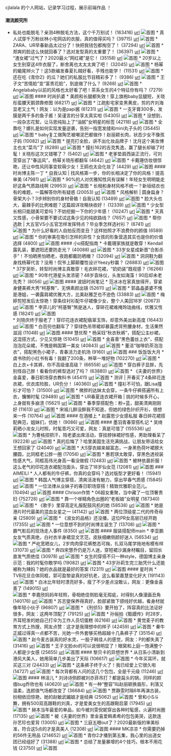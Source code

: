 cjlalala 的个人网站，记录学习过程，展示前端作品 ！
#### 潮流颜究所  
* 私处也能脱毛？亲测4种脱毛方法，这个千万别试！ (163416)
[url](toutiao.com/item/6809146729309405703/)
             ![首图](//p9.pstatp.com/list/190x124/pgc-image/b6e08deecc5c48e3b4fa3681ddcbcccc)
             * 真人试穿千万粉丝林小宅网店的衣服，真的值得买吗？ (39715)
             [url](toutiao.com/item/6814364133236933131/)
             ![首图](//p1.pstatp.com/list/190x124/pgc-image/d9c4cb6f48c94be8895057a94f288e00)
             * ZARA、UR早春新品太过分了！快把我钱包都掏空了！ (37294)
             [url](toutiao.com/item/6809151404356141582/)
             ![首图](//p9.pstatp.com/list/190x124/pgc-image/e5cd838a8ea54769b98d9c312ef2d8bf)
             * 郑爽的脸这么快就回春了？选对发型真的太重要了！ (36397)
             [url](toutiao.com/item/6811025773395182093/)
             ![首图](//p9.pstatp.com/list/190x124/pgc-image/3e854ee71b554858bafca6cf77e2f47f)
             * “渣女裙”过气了？2020最火“网红裙”是它！ (35158)
             [url](toutiao.com/item/6810655988295664132/)
             ![首图](//p1.pstatp.com/list/190x124/pgc-image/e58141ae186d443c87b36b8926b662e4)
             * 20岁以上女生别穿这4件衣服了，断舍离也太太太爽了吧！ (32045)
             [url](toutiao.com/item/6811022720029950467/)
             ![首图](//p9.pstatp.com/list/190x124/pgc-image/349ac2e98e0e48d2beb243caef2c65a9)
             * 杨幂的蝎尾辫火了！这5款编发春夏扎贼好看，手残也能学！ (11531)
             [url](toutiao.com/item/6808799540091552268/)
             ![首图](//p1.pstatp.com/list/190x124/pgc-image/80b77a6dea0e4fbf9898a7f6f38a39ea)
             * 还在吃《青你2》的瓜？她们的私服比节目精彩多了！ (9386)
             [url](toutiao.com/item/6810289889192444420/)
             ![首图](//p3.pstatp.com/list/190x124/pgc-image/b2a5667774be4bd79c995b78ea335c61)
             * 王子文“苦情脸”变“富贵花脸”，到底做了什么？ (9268)
             [url](toutiao.com/item/6812874252232950275/)
             ![首图](//p1.pstatp.com/list/190x124/pgc-image/89fb9a3b16b6425dab3b06fdd05a56a9)
             * Angelababy以前的风格也太好看了吧！茶系女生的4个特征你有吗？ (7279)
             [url](toutiao.com/item/6812121450825122317/)
             ![首图](//p1.pstatp.com/list/190x124/pgc-image/001f73fad3494aa7a4c51e771af38543)
            #### 时尚扒婆
         * 美颜和长腿都失效！穿上旗袍baby显腿短，关晓彤蛮腰天鹅颈靠修图 (68217)
             [url](toutiao.com/item/6814059725584335372/)
             ![首图](//p3.pstatp.com/list/190x124/pgc-image/1c32d7febf2e427d828e7ab6378affda)
             * 江疏影宅家变黑黄皮，剪的齐刘海显老又土气！网友：以为是papi酱 (61231)
             [url](toutiao.com/item/6811024059455767044/)
             ![首图](//p1.pstatp.com/list/190x124/pgc-image/51fed610e9a54f65b4929256690bbe44)
             * 一支牙膏300多，发膜是两千多的鱼子酱！吴谨言的分享太真实啦 (54305)
             [url](toutiao.com/item/6813217546141958669/)
             ![首图](//p3.pstatp.com/list/190x124/pgc-image/23ddb362667b4453a4418fbaf842e7bc)
             * 没想到，一段杂志花絮，让马思纯贴上了“油腻”女明星的标签 (42118)
             [url](toutiao.com/item/6813617272590959112/)
             ![首图](//p3.pstatp.com/list/190x124/pgc-image/380c3f2e93c84121a5b27b02373260b6)
             * 全靠吃？娜扎是如何实现发量逆袭，告别一指宽发缝和mini丸子头的 (35445)
             [url](toutiao.com/item/6810282931773243908/)
             ![首图](//p1.pstatp.com/list/190x124/pgc-image/75e49df26f5d4801aaa453cd7a89cec6)
             * baby复工做陶艺被嘲泥巴都做作！赵丽颖长肉，状态少女不像孩子妈 (10082)
             [url](toutiao.com/item/6812829848872944135/)
             ![首图](//p3.pstatp.com/list/190x124/pgc-image/c68e295e48ca4d708504f07e10d8777d)
             * 提亮打全脸，讲不出化妆品牌子！沈月这个美妆博主也太“菜鸟”了 (6289)
             [url](toutiao.com/item/6812124210056397324/)
             ![首图](//p1.pstatp.com/list/dfic-imagehandler/a5a050e1-284e-4f1a-9d33-8f453b5f502c)
             * 撞衫162的吉克隽逸，赢了腿长却输了时髦！关晓彤这次又错哪了？ (5402)
             [url](toutiao.com/item/6813568896461701636/)
             ![首图](//p9.pstatp.com/list/190x124/pgc-image/67fa33d4e7af41b48dc44911322eb714)
             * 老爹垫肩西装正流行，可刘雯穿出了“春运风”，杨幂关晓彤都翻车 (4642)
             [url](toutiao.com/item/6810665917572186635/)
             ![首图](//p1.pstatp.com/list/190x124/pgc-image/02bec5e9620a4a838d7c8ceb75dc3563)
             * 卡戴珊仿妆很惊艳，还让中性风同事变软萌少女！王鸥也太会化妆了 (4429)
             [url](toutiao.com/item/6815438949415125517/)
             ![首图](//p1.pstatp.com/list/190x124/pgc-image/661378d54a8e4009b0d149c1861e1bc9)
            #### 时尚博主陈一丁
         * 自我认知 | 找风格第一步，你的长相决定了你的风格！提高审美 (47981)
             [url](toutiao.com/item/6804433275927396868/)
             ![首图](//p9.pstatp.com/list/190x124/pgc-image/df1cc9a4368d4a3987b90d3a2ac02066)
             * 90%的人对优雅知性风有误解！年轻女生明明能走好这条气质路线啊 (29953)
             [url](toutiao.com/item/6806286111745245699/)
             ![首图](//p3.pstatp.com/list/190x124/pgc-image/17843e97e5db4a9faeded8a1dfd3a2dc)
             * 长相和身材风格不统一？新垣结衣也有的难题，一篇解答你所有疑惑 (20053)
             [url](toutiao.com/item/6807391588910629389/)
             ![首图](//p1.pstatp.com/list/190x124/pgc-image/f955cf8f4b124d76945c61dfac21d904)
             * 风格解析 | 圆身扁身？骨架大小？3步辨别你的身材骨骼！自我认知 (13489)
             [url](toutiao.com/item/6807034686565515790/)
             ![首图](//p1.pstatp.com/list/190x124/pgc-image/cd9af3aac05c42088e61e81f940e202c)
             * 脸大头也大，最棘手的比例难题？这篇超详攻略快收好！ (12339)
             [url](toutiao.com/item/6808865899269849612/)
             ![首图](//p3.pstatp.com/list/190x124/pgc-image/2d2e0aefc6774b2ba189083a286c7a7b)
             * 少女型长相只能甜美可爱吗？不妨挖掘一下你的少年感！ (10247)
             [url](toutiao.com/item/6812575550482153992/)
             ![首图](//p1.pstatp.com/list/190x124/pgc-image/6e7c9d63c4f648d7abc23966b8920e45)
             * 天真又性感，小骨架要不要试试这条少见的纯欲路线？ (7657)
             [url](toutiao.com/item/6809638473327182348/)
             ![首图](//p9.pstatp.com/list/190x124/pgc-image/bd1fa69cd44540ffb69b45789254d6e0)
             * 帮你选款 | 大五官VS小五官怎样发挥特点？毕业季怎样选衬衫？ (6741)
             [url](toutiao.com/item/6802928318229250568/)
             ![首图](//p1.pstatp.com/list/190x124/pgc-image/c1506c9ab5494166942d5c9314c2859f)
             * 为什么好看的人自拍反而变丑？这样拍照才不浪费你的颜值 (6589)
             [url](toutiao.com/item/6814060962782380558/)
             ![首图](//p1.pstatp.com/list/190x124/pgc-image/3c36e59c254c4de9940b462e501a3fad)
             * 你的审美在吸引怎样的异性？女孩的形象营造其实也是你的价值选择 (4800)
             [url](toutiao.com/item/6811479840080790027/)
             ![首图](//p3.pstatp.com/list/190x124/pgc-image/efa1b43d96a34266b668f7b6fa89a334)
            #### 小o搭配指南
         * 卡戴珊家族就是敢穿！Kendall露乳装，要遮阳还要防走光？ (40088)
             [url](toutiao.com/item/6815421210965312011/)
             ![首图](//p1.pstatp.com/list/dfic-imagehandler/49b2f723-2350-4d26-868e-e1bb13b9b7a5)
             * 33岁女星成新晋“合影杀手”！不怕晒黑怕晒老，夜跑都戴防晒帽？ (32094)
             [url](toutiao.com/item/6815491662203060744/)
             ![首图](//p1.pstatp.com/list/dfic-imagehandler/1b151ac7-ce00-459b-869f-1db75edc5925)
             * 洞洞鞋为翻身找杨幂代言？没用！侃爷上脚颠覆性设计Yeezy秒赢？ (26883)
             [url](toutiao.com/item/6813936097765097995/)
             ![首图](//p1.pstatp.com/list/dfic-imagehandler/8997a911-c4e2-4cd9-8ba9-154337df7b72)
             * 37岁吴昕，转型时尚博主真敢穿！毛衣碎花裙，“奶奶装”既视感？ (16266)
             [url](toutiao.com/item/6813901969007051272/)
             ![首图](//p1.pstatp.com/list/dfic-imagehandler/60e58b67-86ea-43d6-9440-8088d1b24873)
             * 90年代港星头发浓密？48岁袁咏仪，头发如海藻！90后却未老先秃？ (8056)
             [url](toutiao.com/item/6815156633597903374/)
             ![首图](//p1.pstatp.com/list/dfic-imagehandler/d5dab992-3b75-41e7-8672-010ca197e54b)
            #### 波妞时尚笔记
         * 范冰冰在家真放得开，穿紧身健美裤大秀“柯基臀”，无惧素颜出镜 (52611)
             [url](toutiao.com/item/6815762486399074827/)
             ![首图](//p1.pstatp.com/list/190x124/pgc-image/e18a8a74491c4d3ea432ccf568d58232)
             * 郭晶晶婆婆不愧是港姐，一袭露肩裙优雅大方，比美赵雅芝也不逊色 (33883)
             [url](toutiao.com/item/6814798057243148807/)
             ![首图](//p1.pstatp.com/list/190x124/pgc-image/6b51d75e0fcd49a1b2540e0d33adefab)
             * 梅婷剪短发后太惊艳！穿条纹衬衫配牛仔裙像少女，整个人美回18岁 (20673)
             [url](toutiao.com/item/6815401298368659979/)
             ![首图](//p3.pstatp.com/list/190x124/pgc-image/9d455a828bb94fc28f72b1f113aa16bf)
             * 李菲儿的“柯基臀”煞是迷人，穿碎花裙难掩玲珑曲线，优雅又性感 (18241)
             [url](toutiao.com/item/6815403527519601163/)
             ![首图](//p1.pstatp.com/list/190x124/pgc-image/176625aaa9124014b06c2e5981d447fd)  
             * 刘晓庆终于服老了！穿印花连衣裙配翡翠玉饰，却意外美出新高度 (16443)
             [url](toutiao.com/item/6815126917549654541/)
             ![首图](//p1.pstatp.com/list/190x124/pgc-image/152eaf4e2b7841388ce50f122e1d73e3)
             * 白百何也翻车了？穿绿色吊带裙却暴露虎背熊腰身材，生活果然滋润 (11048)
             [url](toutiao.com/item/6815125591159734796/)
             ![首图](//p3.pstatp.com/list/190x124/pgc-image/8cdce40dbdd84c698863c543d467c4a1)
            #### 慧优帮
         * 杨采钰“秋衣秋裤”，搭配公主纱裙，这混搭方式，少见又惊艳 (51045)
             [url](toutiao.com/item/6810348537784566284/)
             ![首图](//p3.pstatp.com/list/dfic-imagehandler/c6a122e8-2660-416b-b476-60e31288911e)
             * 金喜善“黑色蕾丝上衣”，搭配泡泡花朵裙，不愧是韩国第一美女 (40843)
             [url](toutiao.com/item/6815509904330064397/)
             ![首图](//p9.pstatp.com/list/190x124/pgc-image/a49a98106280475db6fecebd5bf4f87f)
             * 董洁“咖啡奶茶泡泡衣”，搭配黑色小裙子，青春活力走机场 (9160)
             [url](toutiao.com/item/6815121655807869447/)
             ![首图](//p3.pstatp.com/list/dfic-imagehandler/1dbcd3ff-21fa-40c4-b50f-810f608f0567)
             ### 饭饭饭大月
             * 虞书欣的小红书有毒！我翻了200条，种草一堆好物 (102270)
             [url](toutiao.com/item/6807787866828046855/)
             ![首图](//p1.pstatp.com/list/dfic-imagehandler/7f60521d-2d74-4b7b-8c3c-be8b8fc6f785)
             * 白上衣+卡其裤，你不高级谁高级？ (66558)
             [url](toutiao.com/item/6811125624321606151/)
             ![首图](//p3.pstatp.com/list/190x124/pgc-image/e3e44361e1dc4046abd5d51ec5a91125)
             * 穿白裤子显胖，先别怪自己胖！看看你的裤型选对了吗？ (63880)
             [url](toutiao.com/item/6807642504708489741/)
             ![首图](//p3.pstatp.com/list/190x124/pgc-image/8f56b0fa62724a6ca2c59bbf891f1f40)
             * 《夫妻的世界》金喜爱，春日职场穿衣教科书 (45411)
             [url](toutiao.com/item/6812918464689209868/)
             ![首图](//p1.pstatp.com/list/dfic-imagehandler/00ca18c8-b7f0-4d8d-b31a-c70195fc2ea8)
             * 测评 | 开春买了4条碎花连衣裙，优衣库险胜，UR负分！ (40360)
             [url](toutiao.com/item/6807730722359476747/)
             ![首图](//p3.pstatp.com/list/dfic-imagehandler/0048a57c-b5a9-4534-a4b9-2ed67a5bb83c)
             * 撞衫不可怕，跟Lisa撞衫才可怕？ (31500)
             [url](toutiao.com/item/6809975503676506627/)
             ![首图](//p9.pstatp.com/list/190x124/pgc-image/c0c1bffd498d47f3b9c192a8b91edce9)
             * 微胖的达妹太会穿，一条牛仔裤搭遍所有上衣，慵懒时髦 (29489)
             [url](toutiao.com/item/6814413988600742413/)
             ![首图](//p3.pstatp.com/list/190x124/pgc-image/5d4a074e27e24e86a0b984d015dc6168)
             * UR春夏连衣裙开箱 | 挑的时候多开心，上身就有多崩溃 (15621)
             [url](toutiao.com/item/6810757216048513539/)
             ![首图](//p3.pstatp.com/list/190x124/pgc-image/e3b8f8b74c50435ba23755cf71450998)
             * 春季穿搭配色：粉+蓝，甜美清爽刚刚好 (11613)
             [url](toutiao.com/item/6813634785609515523/)
             ![首图](//p1.pstatp.com/list/190x124/pgc-image/17b0ec5e9385465790c01c4dbf0819b2)
             * 宋祖儿醉没醉我不知道，但她的绿色针织开衫，很想来一件 (10764)
             [url](toutiao.com/item/6810698376250655244/)
             ![首图](//p1.pstatp.com/list/190x124/pgc-image/8abc3ceb8e8249be8b411b5b21928267)
            #### 在酒楼上
         * 赵露思少女感私服 春日碎花裙搭配典范，姐妹们，仿她！ (9086)
             [url](toutiao.com/item/6814363888897753612/)
             ![首图](//p1.pstatp.com/list/dfic-imagehandler/62dd37be-4e95-460d-a4c5-46e25acce427)
            #### 墨羽青春穿搭札记
         * 吴绮莉晒小龙女儿时照，时髦乖巧又可爱，网友：真是可惜了 (155536)
             [url](toutiao.com/item/6814759582544429575/)
             ![首图](//p3.pstatp.com/list/190x124/pgc-image/d63277b2c57f4349be2bf54995035404)
             * 为曹格捏把汗，陪老婆出席活动，穿挂脖抹裙好性感，男助理看呆了 (92228)
             [url](toutiao.com/item/6815085646894334477/)
             ![首图](//p1.pstatp.com/list/190x124/pgc-image/b09a8f347bc5453995a53eff309e00f8)
             * 真的后悔了？哈里美国生活充满挑战，让朋友带话给女王想回家了 (24040)
             [url](toutiao.com/item/6815469138538922507/)
             ![首图](//p3.pstatp.com/list/190x124/pgc-image/ad36f11b0f914073b465fab3391499bb)
             * 大S穿衣越来越富态，一身黑色荷叶裙膀大腰圆，比同框老公胖一圈 (17056)
             [url](toutiao.com/item/6815408398444528132/)
             ![首图](//p3.pstatp.com/list/190x124/pgc-image/f37db6b51eb94ec599a3f00879563ec5)
             * 惠若琪太敢穿，穿黑色透视装性感大气，同框高伟光身高一看没做假 (12483)
             [url](toutiao.com/item/6814758526007640589/)
             ![首图](//p3.pstatp.com/list/190x124/pgc-image/49789866fd5c4129b018efac77a36fb8)
             * 被林依晨折服！这么老气的印花连衣裙配泡面头，穿出了18岁仙女范 (12081)
             [url](toutiao.com/item/6814759437815775752/)
             ![首图](//p1.pstatp.com/list/190x124/pgc-image/7b1466e0e4d54507bf4e15b841b75a0a)
             ### AIMEILI
             * 人人都有的牛仔裤，你真的会穿吗？选对版型才更好看！ (15941)
             [url](toutiao.com/item/6814686779883389444/)
             ![首图](//p1.pstatp.com/list/190x124/pgc-image/8b767b4d781240cfbbe05c68b08fc347)
             * 韩国人气博主穿搭，清爽活泼有魅力，穿出早春气质感 (15845)
             [url](toutiao.com/item/6814813901532692995/)
             ![首图](//p3.pstatp.com/list/190x124/pgc-image/78291b0dcd3e46c6ad64c54862b093e8)
             * 一位法律从业妹子的春日职场穿搭！精致优雅职业范儿。 (10494)
             [url](toutiao.com/item/6815012500031930888/)
             ![首图](//p3.pstatp.com/list/190x124/pgc-image/f4bc1338a8ee4b2f93c37c5ff1674bc7)
            #### Chrison作势
         * 06超女重聚，当中藏了一位顶奢贵妇 (752726)
             [url](toutiao.com/item/6812796568861671944/)
             ![首图](//p1.pstatp.com/list/190x124/pgc-image/RvRCElE6tElNLF)
             * 靠一个嗲精角色出圈的“老板娘”女明星 (187340)
             [url](toutiao.com/item/6807505624398561799/)
             ![首图](//p1.pstatp.com/list/190x124/pgc-image/Ru5pKqb2sQBgCM)
             * 《歌手》里穿高定礼服配鼓风机的她 (58538)
             [url](toutiao.com/item/6812330003661849102/)
             ![首图](//p9.pstatp.com/list/190x124/pgc-image/RvJqQy2GYI7Zbr)
             * 她是港片时代最美的混血女星之一 (41142)
             [url](toutiao.com/item/6797533388212273671/)
             ![首图](//p3.pstatp.com/list/190x124/pgc-image/RrYh7ch948N2xn)
             * 两位顶级星二代的传奇母亲 (25809)
             [url](toutiao.com/item/6808619210986488328/)
             ![首图](//p1.pstatp.com/list/190x124/pgc-image/RuNNEet3jOY4lN)
             * 《淑女的品格》还没播，这位PR女高层已经开跑 (17355)
             [url](toutiao.com/item/6799712812449923592/)
             ![首图](//p1.pstatp.com/list/190x124/pgc-image/Rs72H8CFokaWLm)
             * 一位意想不到的时尚博主诞生了 (13708)
             [url](toutiao.com/item/6813854525296738830/)
             ![首图](//p3.pstatp.com/list/190x124/pgc-image/RvhrgiTFrmU0Hn)
             * 霸气影后的现场走人事件 (8350)
             [url](toutiao.com/item/6800455011357688328/)
             ![首图](//p3.pstatp.com/list/190x124/pgc-image/RsIjM1Y7AbMAWR)
            #### 服装搭配师main
         * 李亚鹏女友气质真绝，白衬衣半身裙显文艺范，皮肤细嫩侧颜好迷人 (56534)
             [url](toutiao.com/item/6815433519230091779/)
             ![首图](//p9.pstatp.com/list/dfic-imagehandler/937106f4-8525-4d66-a016-489494ed9eaf)
             * 严屹宽晒女儿，2岁肉肉穿花裤憨态可掬，扎双马尾学拖地有模有样 (31073)
             [url](toutiao.com/item/6814388202623730180/)
             ![首图](//p1.pstatp.com/list/dfic-imagehandler/d7d9b968-b4da-4243-9256-4ba8ef3cb549)
             * 奔四宋慧乔仍是万人迷，穿短裙沙漏身材瞩目，留回长直发气质绝佳 (30978)
             [url](toutiao.com/item/6815481147644969480/)
             ![首图](//p1.pstatp.com/list/dfic-imagehandler/59f92855-38fe-4b08-af0a-016d394fb1fc)
             * 女生的穿搭不只一种style，德国博主亲身示范：我的时髦你敢学吗 (19082)
             [url](toutiao.com/item/6814394316832637451/)
             ![首图](//p1.pstatp.com/list/dfic-imagehandler/44438a4c-6ca3-4376-a326-612d7217dd2f)
             * 43岁孙莉生完三胎凭什么还能被称为辣妈？她的衣品就是最好的答案 (12311)
             [url](toutiao.com/item/6814393296077455875/)
             ![首图](//p9.pstatp.com/list/dfic-imagehandler/0b6c305b-5ab9-4d59-84c6-535b1dfcef63)
            #### 星时尚
         * TVB花旦合体同框，郭可盈黎姿真的好抗老，这么看蒙嘉慧变化好大 (191143)
             [url](toutiao.com/item/6808018075942650382/)
             ![首图](//p3.pstatp.com/list/dfic-imagehandler/4b93fda5-1603-4b8d-98b7-3a6f46571605)
             * 白冰比年轻时漂亮好多，瘦了不少差点没敢认，网友：更像金喜善了 (149015)
             [url](toutiao.com/item/6807242173025616387/)  
             ![首图](//p3.pstatp.com/list/dfic-imagehandler/567ea432-89dc-402f-87ba-d081ec75ade6)
             * 李嘉欣妈妈年轻照，骨相绝佳侧脸毫无瑕疵，衬得别人像漫画丑角 (140176)
             [url](toutiao.com/item/6805425107960332813/)
             ![首图](//p1.pstatp.com/list/190x124/pgc-image/b9e0963a4a9e40c498a2ef74ca875091)
             * 苏志燮保养得真好，脸部紧致下颌线好优越，看身材就像年轻小伙子 (96807)
             [url](toutiao.com/item/6812808934596805124/)
             ![首图](//p1.pstatp.com/list/190x124/pgc-image/55879c810998439ea09de7e9ef18c82a)
             * 《刑侦5》要开拍了，阵容真的比法证好很多，网友：这两年顶配了 (79125)
             [url](toutiao.com/item/6811334246616007181/)
             ![首图](//p1.pstatp.com/list/190x124/pgc-image/66f086a4827b49fa92104aec10fdfb8d)
             * 孙俪拍《甄嬛传》时28岁，齐耳短发的她自己打伞为工作人员切蛋糕 (62168)
             [url](toutiao.com/item/6809158461230678542/)
             ![首图](//p3.pstatp.com/list/dfic-imagehandler/807438d8-26a5-410c-a026-dd50d08d4603)
             * 黄觉麦子的教育方式上热搜，网友点赞：这才是我理想中的样子 (42459)
             [url](toutiao.com/item/6807604548996170252/)
             ![首图](//p9.pstatp.com/list/190x124/pgc-image/65cfdbff7e714ef193d140d3879687f8)
             * 秦牛正威过得真一点都不苦，光她一件外套够买杨超越十几条裤子了 (35154)
             [url](toutiao.com/item/6815104210074337800/)
             ![首图](//p9.pstatp.com/list/dfic-imagehandler/178db283-785f-4c6a-8679-59b6d3881f9d)
             * 赵今麦古装真的好水灵，一股子韩佳人的感觉，网友：P的都失真了 (31416)
             [url](toutiao.com/item/6813937398997582349/)
             ![首图](//p9.pstatp.com/list/dfic-imagehandler/4c560428-fc7a-44dc-818a-489b670d2282)
             * 王子文脸do的可以说很明显了！眼窝和上庭一饱满整个人都是少女感 (25655)
             [url](toutiao.com/item/6811423931514225163/)
             ![首图](//p9.pstatp.com/list/190x124/pgc-image/c51576b339c74c8d85d8f62bd40c527d)
            #### 黎贝卡的异想世界
         * 从日系小清新到港风大美人，她用简单几步美出了天际 (106617)
             [url](toutiao.com/item/6813000509247455752/)
             ![首图](//p3.pstatp.com/list/190x124/pgc-image/RvUPTPf3AWf6xI)
             * 今年买耳环，就买这三对 (24433)
             [url](toutiao.com/item/6810772906063168014/)
             ![首图](//p3.pstatp.com/list/190x124/pgc-image/RuvJFjk7zdIa7O)
             * 这条裤子终于火了！我已经爱上它很久啦 (14727)
             [url](toutiao.com/item/6808963977427550727/)
             ![首图](//p1.pstatp.com/list/190x124/pgc-image/RuSo3ALGt3pPY0)
             * 每次背都有人问的这几个包包，全是千元级 (11246)
             [url](toutiao.com/item/6811213837048480270/)
             ![首图](//p1.pstatp.com/list/190x124/pgc-image/Rv2G0suDPvDNyZ)
            #### 林洁儿
         * 刘诗诗侧颜被刘亦菲吊打？都是扁头的锅，同样的颜值bug乔欣也有 (40620)
             [url](toutiao.com/item/6807693328994271748/)
             ![首图](//p3.pstatp.com/list/190x124/pgc-image/8b3bba3b167d4449a693eddacdf9c04c)
             * 有一种“整容”叫赵丽颖换眉形，利落又温柔，连颜值气场都改变了 (36684)
             [url](toutiao.com/item/6809922907850932739/)
             ![首图](//p3.pstatp.com/list/190x124/pgc-image/d56d3edfdcab4a89b69cf2c8ad20972f)
             * 贾静雯时隔6年再演古装，扮相依旧惊艳，她的赵敏武媚娘才是经典 (25062)
             [url](toutiao.com/item/6808904539291255299/)
             ![首图](//p3.pstatp.com/list/190x124/pgc-image/cf484807ae0c4eccb2cd17b7a86dcbfd)
             * 曾和小S斗舞，拥有500双高跟鞋的刘真，才是爱美女生的高跟鞋启蒙 (17945)
             [url](toutiao.com/item/6807336582589186564/)
             ![首图](//p1.pstatp.com/list/190x124/pgc-image/1f35e859d8ea404c93b99e6aae138c27)
             * 赫本当年最爱的单品，如今被刘雯倪妮穿出各种时髦感，火遍时尚圈 (17135)
             [url](toutiao.com/item/6812146976251970051/)
             ![首图](//p9.pstatp.com/list/190x124/pgc-image/f704c22819bd4d40a3d6346afcf74e97)
             * 被《夫妻的世界》里金喜爱韩素希的包包美哭，这款连孙艺珍也爱背 (13005)
             [url](toutiao.com/item/6814078363624276491/)
             ![首图](//p3.pstatp.com/list/190x124/pgc-image/5e4152c1a14e4164996434bf6975b74f)
             * 三庭五眼out了？2020最新版的审美标准，符合这5点的才是真美人 (12308)
             [url](toutiao.com/item/6814802084680958476/)
             ![首图](//p1.pstatp.com/list/190x124/pgc-image/86a576cc69f541dcb8799665b2dbefb7)
            #### MK凉凉
         * 你需要扔掉的56件无用品 (214652)
             [url](toutiao.com/item/6809434485898084877/)
             ![首图](//p1.pstatp.com/list/190x124/pgc-image/RuaDhmb1iXMVbE)
             * 青你2才播到第五集，我心里的出道女团已经组好了 (31388)
             [url](toutiao.com/item/6809036283772404231/)
             ![首图](//p3.pstatp.com/list/190x124/pgc-image/RuTwghuGdvjWu2)
             * 总结了发量暴增的4个技巧，根本不用花钱 (23750)
             [url](toutiao.com/item/6814190096040854030/)
             ![首图](//p1.pstatp.com/list/190x124/pgc-image/Rvhem52F7xqZ2E)
